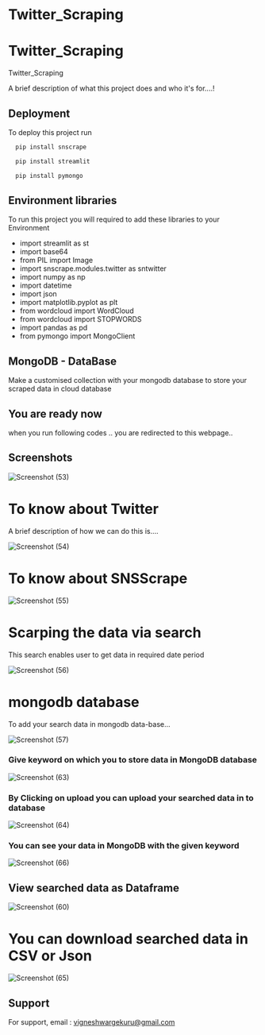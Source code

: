 # Twitter_Scraping

# Twitter_Scraping
Twitter_Scraping

A brief description of what this project does and who it's for....!


## Deployment

To deploy this project run

```bash
  pip install snscrape

  pip install streamlit

  pip install pymongo
```

## Environment libraries
 To run this project you will required to add these libraries to your Environment

* import streamlit as st
* import base64
* from PIL import Image
* import snscrape.modules.twitter as sntwitter
* import numpy as np
* import datetime
* import json
* import matplotlib.pyplot as plt
* from wordcloud import WordCloud
* from wordcloud import STOPWORDS
* import pandas as pd
* from pymongo import MongoClient


## MongoDB - DataBase

Make a customised collection with your mongodb database to store your scraped data in cloud database

## You are ready now

when you run following codes .. you are redirected to this webpage..


## Screenshots
![Screenshot (53)](https://user-images.githubusercontent.com/124496313/230953457-a1e7e790-e859-415a-8274-29b740fab2aa.png)


# To know about Twitter

A brief description of how we can do this is....

![Screenshot (54)](https://user-images.githubusercontent.com/124496313/230953574-2a559763-83cf-4b8a-a4af-0e1d057b58e0.png)

# To know about SNSScrape

![Screenshot (55)](https://user-images.githubusercontent.com/124496313/230953603-11c6153d-d190-4962-9c4f-fa043c71dca7.png)


# Scarping the data via search

This search enables user to get data in required date period

![Screenshot (56)](https://user-images.githubusercontent.com/124496313/230953691-4e2f3697-a7ad-4135-9aba-80187833754e.png)



# mongodb database

To add your search data in mongodb data-base...

![Screenshot (57)](https://user-images.githubusercontent.com/124496313/230953776-bd8bf5ab-3ffe-48e1-b647-2c77c7e754a8.png)

### Give keyword on which you to store data in MongoDB database

![Screenshot (63)](https://user-images.githubusercontent.com/124496313/230961110-b489b5f2-5319-44ad-93cf-098a6b402e58.png)



### By Clicking on upload you can upload your searched data in to database

![Screenshot (64)](https://user-images.githubusercontent.com/124496313/230961090-e6071aec-6ae9-4817-a758-039e1e71329e.png)

### You can see your data in MongoDB with the given keyword

![Screenshot (66)](https://user-images.githubusercontent.com/124496313/230961055-df42e375-413f-49d1-9a8e-4cf40a9777c2.png)

## View searched data as Dataframe

![Screenshot (60)](https://user-images.githubusercontent.com/124496313/230953881-23cc542a-9607-4b29-88bd-6839a02167ae.png)

# You can download searched data in CSV or Json

![Screenshot (65)](https://user-images.githubusercontent.com/124496313/230961065-684a81ef-8ae5-4df3-a5b1-be96c4d58755.png)



## Support

For support, email : vigneshwargekuru@gmail.com
